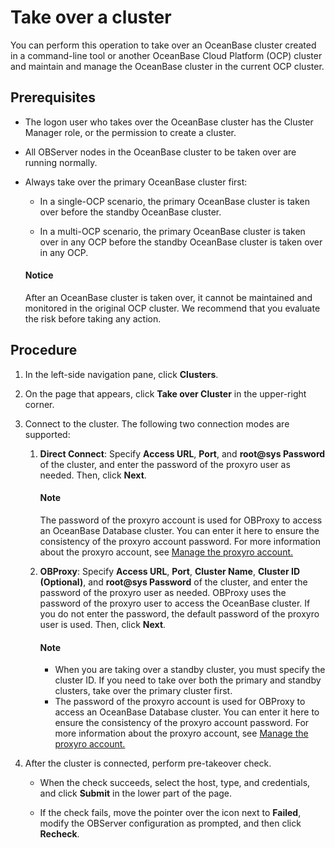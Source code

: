 # Take over a cluster

You can perform this operation to take over an OceanBase cluster created in a command-line tool or another OceanBase Cloud Platform (OCP) cluster and maintain and manage the OceanBase cluster in the current OCP cluster.

## Prerequisites

* The logon user who takes over the OceanBase cluster has the Cluster Manager role, or the permission to create a cluster.

* All OBServer nodes in the OceanBase cluster to be taken over are running normally.

* Always take over the primary OceanBase cluster first:

  * In a single-OCP scenario, the primary OceanBase cluster is taken over before the standby OceanBase cluster.

  * In a multi-OCP scenario, the primary OceanBase cluster is taken over in any OCP before the standby OceanBase cluster is taken over in any OCP.

   <main id="notice" type='notice'>
    <h4>Notice</h4>
    <p>After an OceanBase cluster is taken over, it cannot be maintained and monitored in the original OCP cluster. We recommend that you evaluate the risk before taking any action. </p>
   </main>

## Procedure

1. In the left-side navigation pane, click **Clusters**.

2. On the page that appears, click **Take over Cluster** in the upper-right corner.

3. Connect to the cluster. The following two connection modes are supported:

   1. **Direct Connect**: Specify **Access URL**, **Port**, and **root@sys Password** of the cluster, and enter the password of the proxyro user as needed. Then, click **Next**.

      <main id="notice" type='explain'>
      <h4>Note</h4>
      <p>The password of the proxyro account is used for OBProxy to access an OceanBase Database cluster. You can enter it here to ensure the consistency of the proxyro account password. For more information about the proxyro account, see <a href="../../800.obproxy-functions/300.manage-a-obproxy-cluster/900.proxyro-user-management.md">Manage the proxyro account.</a> </p>
      </main>

   2. **OBProxy**: Specify **Access URL**, **Port**, **Cluster Name**, **Cluster ID (Optional)**, and **root@sys Password** of the cluster, and enter the password of the proxyro user as needed. OBProxy uses the password of the proxyro user to access the OceanBase cluster. If you do not enter the password, the default password of the proxyro user is used. Then, click **Next**.

      <main id="notice" type='explain'>
      <h4>Note</h4>
      <p><ul><li>When you are taking over a standby cluster, you must specify the cluster ID. If you need to take over both the primary and standby clusters, take over the primary cluster first. </li><li>The password of the proxyro account is used for OBProxy to access an OceanBase Database cluster. You can enter it here to ensure the consistency of the proxyro account password. For more information about the proxyro account, see <a href="../../800.obproxy-functions/300.manage-a-obproxy-cluster/900.proxyro-user-management.md">Manage the proxyro account.</a> </li></ul></p>
      </main>

4. After the cluster is connected, perform pre-takeover check.

   * When the check succeeds, select the host, type, and credentials, and click **Submit** in the lower part of the page.

   * If the check fails, move the pointer over the icon next to **Failed**, modify the OBServer configuration as prompted, and then click **Recheck**.
